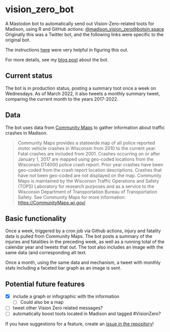 # vision_zero_bot
A Mastodon bot to automatically send out Vision-Zero-related toots for Madison, using R and GitHub actions: [@madison_vision_zero@botsin.space](https://botsin.space/@madison_vision_zero) Originally this was a Twitter bot, and the following links were specific to the original bot.

The instructions [here](https://www.rostrum.blog/2020/09/21/londonmapbot/) were very helpful in figuring this out. 

For more details, see my [blog post](https://haraldkliems.netlify.app/posts/a-vision-zero-twitter-bot-for-madison/) about the bot.

## Current status
The bot is in production status, posting a summary toot once a week on Wednesdays. As of March 2022, it also tweets a monthly summary tweet, comparing the current month to the years 2017-2022.

## Data
The bot uses data from [Community Maps](https://transportal.cee.wisc.edu/partners/community-maps/crash/search/BasicSearch.do) to gather information about traffic crashes in Madison.

> Community Maps provides a statewide map of all police reported motor vehicle crashes in Wisconsin from 2010 to the current year. Fatal crashes are included from 2001. Crashes occurring on or after January 1, 2017 are mapped using geo-coded locations from the Wisconsin DT4000 police crash report. Prior year crashes have been geo-coded from the crash report location descriptions. Crashes that have not been geo-coded are not displayed on the map. Community Maps is maintained by the Wisconsin Traffic Operations and Safety (TOPS) Laboratory for research purposes and as a service to the Wisconsin Department of Transportation Bureau of Transportation Safety. See Community Maps for more information: https://CommunityMaps.wi.gov/.

## Basic functionality
Once a week, triggered by a cron job via Github actions, injury and fatality data is pulled from Community Maps. The bot posts a summary of the injuries and fatalities in the preceding week, as well as a running total of the calendar year and tweets that out. The toot also includes an image with the same data (and corresponding alt text.

Once a month, using the same data and mechanism, a tweet with monthly stats including a faceted bar graph as an image is sent.

## Potential future features
- [x] include a graph or infographic with the information
  - [ ] Could also be a map
- [ ] tweet other Vision Zero related messages?
- [ ] automatically boost toots located in Madison and tagged #VisionZero?

If you have suggestions for a feature, create an [issue in the repository](https://github.com/vgXhc/vision_zero_bot/issues)!
